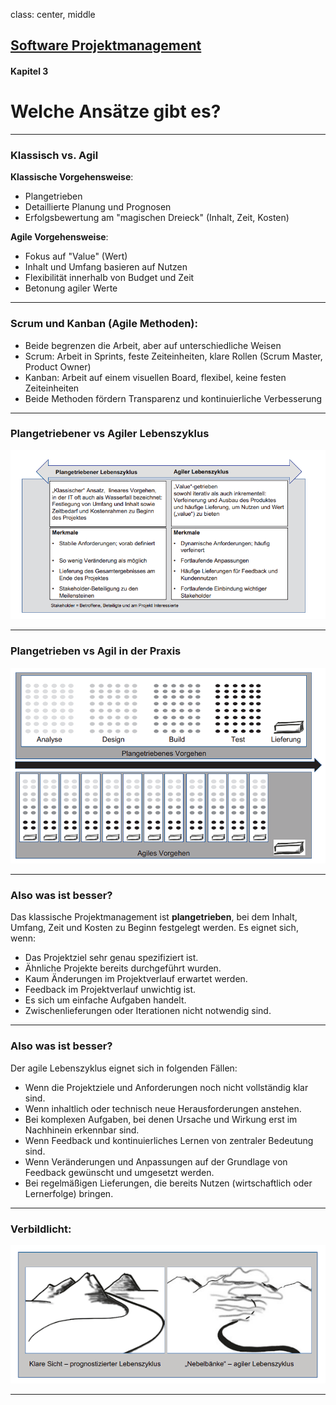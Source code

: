 class: center, middle

## [Software Projektmanagement](index.html)

#### Kapitel 3

# Welche Ansätze gibt es?
---
### Klassisch vs. Agil
**Klassische Vorgehensweise**:
- Plangetrieben
- Detaillierte Planung und Prognosen
- Erfolgsbewertung am "magischen Dreieck" (Inhalt, Zeit, Kosten)

**Agile Vorgehensweise**:
- Fokus auf "Value" (Wert)
- Inhalt und Umfang basieren auf Nutzen
- Flexibilität innerhalb von Budget und Zeit
- Betonung agiler Werte

---
### Scrum und Kanban (Agile Methoden):

- Beide begrenzen die Arbeit, aber auf unterschiedliche Weisen
- Scrum: Arbeit in Sprints, feste Zeiteinheiten, klare Rollen (Scrum Master, Product Owner)
- Kanban: Arbeit auf einem visuellen Board, flexibel, keine festen Zeiteinheiten
- Beide Methoden fördern Transparenz und kontinuierliche Verbesserung

---
### Plangetriebener vs Agiler Lebenszyklus
![media](media\kapitel03\plangetriebenvsagile.PNG)

---
### Plangetrieben vs Agil in der Praxis
![media](media\kapitel03\agilvsplanpraxis.PNG)

---
### Also was ist besser?

Das klassische Projektmanagement ist **plangetrieben**, bei dem Inhalt, Umfang, Zeit und Kosten zu Beginn festgelegt werden. Es eignet sich, wenn:

- Das Projektziel sehr genau spezifiziert ist.
- Ähnliche Projekte bereits durchgeführt wurden.
- Kaum Änderungen im Projektverlauf erwartet werden.
- Feedback im Projektverlauf unwichtig ist.
- Es sich um einfache Aufgaben handelt.
- Zwischenlieferungen oder Iterationen nicht notwendig sind.

---
### Also was ist besser?

Der agile Lebenszyklus eignet sich in folgenden Fällen:

- Wenn die Projektziele und Anforderungen noch nicht vollständig klar sind.
- Wenn inhaltlich oder technisch neue Herausforderungen anstehen.
- Bei komplexen Aufgaben, bei denen Ursache und Wirkung erst im Nachhinein erkennbar sind.
- Wenn Feedback und kontinuierliches Lernen von zentraler Bedeutung sind.
- Wenn Veränderungen und Anpassungen auf der Grundlage von Feedback gewünscht und umgesetzt werden.
- Bei regelmäßigen Lieferungen, die bereits Nutzen (wirtschaftlich oder Lernerfolge) bringen.

---
### Verbildlicht:

![media](media\kapitel03\berg.PNG)

---
